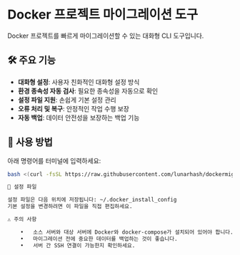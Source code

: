 # Docker 프로젝트 마이그레이션 도구

Docker 프로젝트를 빠르게 마이그레이션할 수 있는 대화형 CLI 도구입니다.

## 🛠 주요 기능

- **대화형 설정**: 사용자 친화적인 대화형 설정 방식
- **환경 종속성 자동 검사**: 필요한 종속성을 자동으로 확인
- **설정 파일 지원**: 손쉽게 기본 설정 관리
- **오류 처리 및 복구**: 안정적인 작업 수행 보장
- **자동 백업**: 데이터 안전성을 보장하는 백업 기능

## 🚀 사용 방법

아래 명령어를 터미널에 입력하세요:

```bash
bash <(curl -fsSL https://raw.githubusercontent.com/lunarhash/dockermigration/refs/heads/main/install.sh)

📂 설정 파일

설정 파일은 다음 위치에 저장됩니다: ~/.docker_install_config
기본 설정을 변경하려면 이 파일을 직접 편집하세요.

⚠️ 주의 사항

	•	소스 서버와 대상 서버에 Docker와 docker-compose가 설치되어 있어야 합니다.
	•	마이그레이션 전에 중요한 데이터를 백업하는 것이 좋습니다.
	•	서버 간 SSH 연결이 가능한지 확인하세요.
